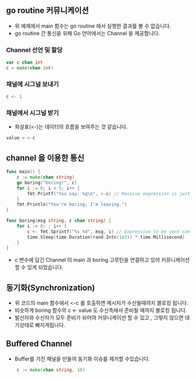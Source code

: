 ## go routine 커뮤니케이션
* 위 예제에서 main 함수는 go routine 에서 실행한 결과를 볼 수 없습니다.
* go routine 간 통신을 위해 Go 언어에서는 Channel 을 제공합니다.

### Channel 선언 및 할당
```go
var c chan int
c = make(chan int)
```

### 채널에 시그널 보내기
```go
c <- 1
```

### 채널에서 시그널 받기
* 화살표(<-)는 데이터의 흐름을 보여주는 것 같습니다.
```go
value = <-c
```
## channel 을 이용한 통신
```go
func main() {
	c := make(chan string)
	go boring("boring!", c)
	for i := 0; i < 5; i++ {
		fmt.Printf("You say: %q\n", <-c) // Receive expression is just a value.
	}
	fmt.Println("You're boring; I'm leaving.")
}

func boring(msg string, c chan string) {
	for i := 0; ; i++ {
		c <- fmt.Sprintf("%s %d", msg, i) // Expression to be sent can be any suitable value.
		time.Sleep(time.Duration(rand.Intn(1e3)) * time.Millisecond)
	}
}

```
* c 변수에 담긴 Channel 이 main 과 boring 고루틴을 연결하고 있어 커뮤니케이션 할 수 있게 되었습니다.

## 동기화(Synchronization)
* 위 코드의 main 함수에서 <-c 를 호출하면 메시지가 수신될때까지 블로킹 됩니다. 
* 비슷하게 boring 함수의 c <- value 도 수신측에서 준비될 때까지 블로킹 됩니다. 
* 발신자와 수신자가 모두 준비가 되어야 커뮤니케이션 할 수 있고 , 그렇지 않으면 대기상태로 빠지게됩니다. 

## Buffered Channel
* Buffer를 가진 채널을 만들어 동기화 이슈를 제거할 수있습니다. 
```go
	c := make(chan string, 10)
```
